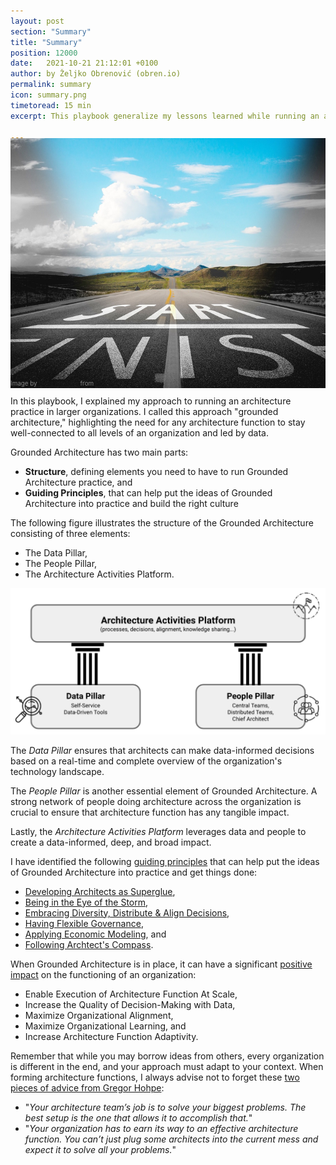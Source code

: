 ```yaml
---
layout: post
section: "Summary"
title: "Summary"
position: 12000
date:   2021-10-21 21:12:01 +0100
author: by Željko Obrenović (obren.io)
permalink: summary
icon: summary.png
timetoread: 15 min
excerpt: This playbook generalize my lessons learned while running an architecture function in global, fast-moving organizations, based on my experience as a Chief Architect at AVIV Group, eBay Classifieds, and Adevinta.

---
```

<img style="margin-top: -20px; width: 100%; height: 400px; object-fit: cover" src="assets/images/arch/road-g04cf0c3f8_1920.jpg">
<div style="font-size: 70%; margin-top: -16px; color: grey; margin-bottom: 12px">
Image by <a href="https://pixabay.com/users/geralt-9301/?utm_source=link-attribution&amp;utm_medium=referral&amp;utm_campaign=image&amp;utm_content=908176">Gerd Altmann</a> from <a href="https://pixabay.com//?utm_source=link-attribution&amp;utm_medium=referral&amp;utm_campaign=image&amp;utm_content=908176">Pixabay</a>
</div>

In this playbook, I explained my approach to running an architecture practice in larger organizations. I called this approach "grounded architecture," highlighting the need for any architecture function to stay well-connected to all levels of an organization and led by data. 

Grounded Architecture has two main parts:
* **Structure**, defining elements you need to have to run Grounded Architecture practice, and
* **Guiding Principles**, that can help put the ideas of Grounded Architecture into practice and build the right culture

The following figure illustrates the structure of the Grounded Architecture consisting of three elements:
* The Data Pillar,
* The People Pillar,
* The Architecture Activities Platform.

![](assets/images/model.png)

The *Data Pillar* ensures that architects can make data-informed decisions based on a real-time and complete overview of the organization's technology landscape.

The *People Pillar* is another essential element of Grounded Architecture. A strong network of people doing architecture across the organization is crucial to ensure that architecture function has any tangible impact.

Lastly, the *Architecture Activities Platform* leverages data and people to create a data-informed, deep, and broad impact.

I have identified the following [guiding principles](principles) that can help put the ideas of Grounded Architecture into practice and get things done:
* [Developing Architects as Superglue](superglue),
* [Being in the Eye of the Storm](storm),
* [Embracing Diversity, Distribute & Align Decisions](diversity),
* [Having Flexible Governance](flexible-governance),
* [Applying Economic Modeling](economics), and
* [Following Archtect's Compass](compass).

When Grounded Architecture is in place, it can have a significant [positive impact](impact) on the functioning of an organization:

* Enable Execution of Architecture Function At Scale,
* Increase the Quality of Decision-Making with Data,
* Maximize Organizational Alignment,
* Maximize Organizational Learning, and
* Increase Architecture Function Adaptivity.

Remember that while you may borrow ideas from others, every organization is different in the end, and your approach must adapt to your context. When forming architecture functions, I always advise not to forget these [two pieces of advice from Gregor Hohpe](https://architectelevator.com/architecture/organizing-architecture/):
 * "*Your architecture team’s job is to solve your biggest problems. The best setup is the one that allows it to accomplish that.*"
 * "*Your organization has to earn its way to an effective architecture function. You can’t just plug some architects into the current mess and expect it to solve all your problems.*"

